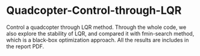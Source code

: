 # Quadcopter-Control-through-LQR
Control a quadcopter through LQR method.
Through the whole code, we also explore the stability of LQR, and compared it with fmin-search method, which is a black-box optimization approach.
All the results are includes in the report PDF.
